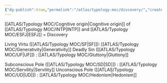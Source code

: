 ```yaml
---
{"dg-publish":true,"permalink":"/atlas/typology-moc/discovery/","created":"","updated":"2023-02-18T16:06:49.369+01:00"}
---
```



[[ATLAS/Typology MOC/Cognitive origin\|Cognitive origin]] of [[ATLAS/Typology MOC/INTP\|INTP]] and [[ATLAS/Typology MOC/ESFJ\|ESFJ]] = Discovery

Living Virtu ([[ATLAS/Typology MOC/SF\|SF]]): [[ATLAS/Typology MOC/Generativity\|Generativity]]
Deadly Sin ([[ATLAS/Typology MOC/UF\|UF]]) : [[ATLAS/Typology MOC/Gluttony\|Gluttony]] 

Subconscious Pole ([[ATLAS/Typology MOC/SD\|SD]]) : [[ATLAS/Typology MOC/Servility\|Servility]]
Unconscious Pole ([[ATLAS/Typology MOC/UD\|UD]]) : [[ATLAS/Typology MOC/Hedonism\|Hedonism]]
